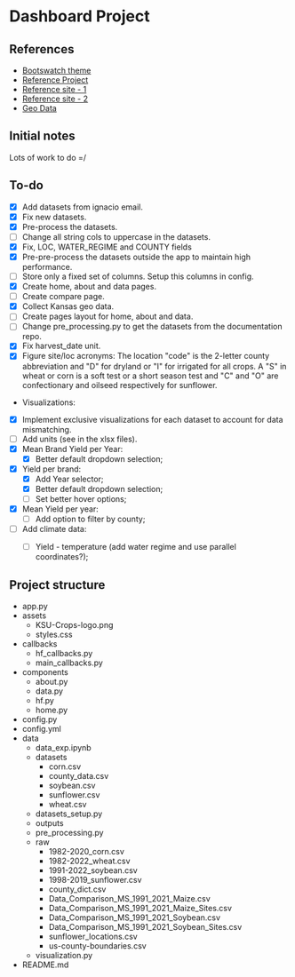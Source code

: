 # Dashboard Project

## References

* [Bootswatch theme](https://bootswatch.com/lumen/)
* [Reference Project](https://github.com/fiakoenjiniring/rainfall/tree/main)
* [Reference site - 1](http://ramwheatdb.com/headtohead.php)
* [Reference site - 2](https://www.myfields.info/crop-data)
* [Geo Data](https://public.opendatasoft.com/explore/dataset/us-county-boundaries)

## Initial notes
Lots of work to do =/

## To-do

- [x] Add datasets from ignacio email.
- [x] Fix new datasets.
- [x] Pre-process the datasets.
- [ ] Change all string cols to uppercase in the datasets.
- [x] Fix, LOC, WATER_REGIME and COUNTY fields
- [x] Pre-pre-process the datasets outside the app to maintain high performance. 
- [ ] Store only a fixed set of columns. Setup this columns in config.
- [x] Create home, about and data pages.
- [ ] Create compare page.
- [x] Collect Kansas geo data.
- [ ] Create pages layout for home, about and data.
- [ ] Change pre_processing.py to get the datasets from the documentation repo.
- [x] Fix harvest_date unit.
- [x] Figure site/loc acronyms: The location "code" is the 2-letter county abbreviation and "D" for dryland or "I" for irrigated for all crops. A "S" in wheat or corn is a soft test or a short season test and "C" and "O" are confectionary and oilseed respectively for sunflower. 

* Visualizations:
- [x] Implement exclusive visualizations for each dataset to account for data mismatching.
- [ ] Add units (see in the xlsx files).
- [x] Mean Brand Yield per Year:
  - [x] Better default dropdown selection;
- [x] Yield per brand:
  - [x] Add Year selector;
  - [x] Better default dropdown selection;
  - [ ] Set better hover options;
- [x] Mean Yield per year:
  - [ ] Add option to filter by county;
- [ ] Add climate data:
  - [ ] Yield - temperature (add water regime and use parallel coordinates?);


## Project structure
- app.py
- assets
  - KSU-Crops-logo.png
  - styles.css
- callbacks
  - hf_callbacks.py
  - main_callbacks.py
- components
  - about.py
  - data.py
  - hf.py
  - home.py
- config.py
- config.yml
- data
  - data_exp.ipynb
  - datasets
    - corn.csv
    - county_data.csv
    - soybean.csv
    - sunflower.csv
    - wheat.csv
  - datasets_setup.py
  - outputs
  - pre_processing.py
  - raw
    - 1982-2020_corn.csv
    - 1982-2022_wheat.csv
    - 1991-2022_soybean.csv
    - 1998-2019_sunflower.csv
    - county_dict.csv
    - Data_Comparison_MS_1991_2021_Maize.csv
    - Data_Comparison_MS_1991_2021_Maize_Sites.csv
    - Data_Comparison_MS_1991_2021_Soybean.csv
    - Data_Comparison_MS_1991_2021_Soybean_Sites.csv
    - sunflower_locations.csv
    - us-county-boundaries.csv
  - visualization.py
- README.md
